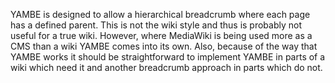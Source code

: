 YAMBE is designed to allow a hierarchical breadcrumb where each page has a defined parent. This is not the wiki style and thus is probably not useful for a true wiki. However, where MediaWiki is being used more as a CMS than a wiki YAMBE comes into its own. Also, because of the way that YAMBE works it should be straightforward to implement YAMBE in parts of a wiki which need it and another breadcrumb approach in parts which do not.